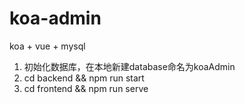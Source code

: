 # koa-admin
koa + vue + mysql

1. 初始化数据库，在本地新建database命名为koaAdmin
2. cd backend && npm run start
3. cd frontend && npm run serve
